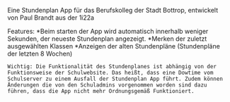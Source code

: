 Eine Stundenplan App für das Berufskolleg der Stadt Bottrop, entwickelt von Paul Brandt aus der 1i22a

  Features:
    *Beim starten der App wird automatisch innerhalb weniger Sekunden, der neueste Stundenplan angezeigt.
    *Merken der zuletzt ausgewählten Klassen
    *Anzeigen der alten Stundenpläne (Stundenpläne der letzten 8 Wochen)


    Wichtig: Die Funktionalität des Stundenplanes ist abhängig von der Funktionsweise der Schulwebsite. Das heißt, dass eine Dowtime vom Schulserver zu einem Ausfall der Stundenplan App führt. Zudem können Änderungen die von den Schuladmins vorgenommen worden sind dazu führen, dass die App nicht mehr Ordnungsgemäß Funktioniert.
